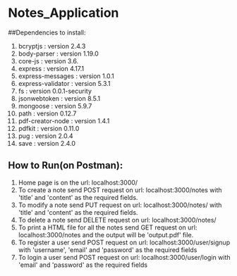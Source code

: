 # Notes_Application

##Dependencies to install:
1. bcryptjs : version 2.4.3
2. body-parser : version 1.19.0
3. core-js : version 3.6.
4. express : version 4.17.1
5. express-messages : version 1.0.1
6. express-validator : version 5.3.1
7. fs : version 0.0.1-security
8. jsonwebtoken : version 8.5.1
9. mongoose : version 5.9.7
10. path : version 0.12.7
11. pdf-creator-node : version 1.4.1
12. pdfkit : version 0.11.0
13. pug : version 2.0.4
14. save : version 2.4.0

## How to Run(on Postman):

1. Home page is on the url: localhost:3000/
2. To create a note send POST request on url: localhost:3000/notes with 'title' and 'content' as the required fields.
3. To modify a note send PUT request on url: localhost:3000/notes/<note-id> with 'title' and 'content' as the required fields.
4. To delete a note send DELETE request on url: localhost:3000/notes/<note-id>
5. To print a HTML file for all the notes send GET request on url: localhost:3000/notes and the output will be 'output.pdf' file.
6. To register a user send POST request on url: localhost:3000/user/signup with 'username', 'email' and 'password' as the required fields
7. To login a user send POST request on url: localhost:3000/user/login with 'email' and 'password' as the required fields 


